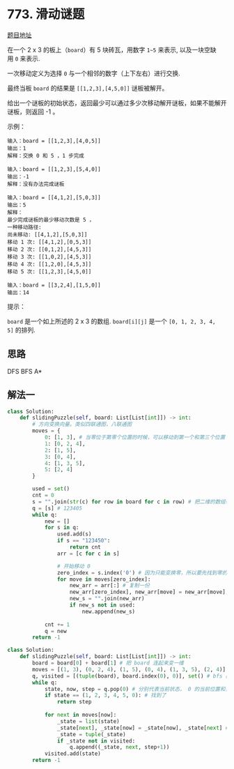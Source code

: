# 773. 滑动谜题

[题目地址](https://leetcode-cn.com/problems/sliding-puzzle)

在一个 2 x 3 的板上（`board`）有 5 块砖瓦，用数字 `1~5` 来表示, 以及一块空缺用 `0` 来表示.

一次移动定义为选择 `0` 与一个相邻的数字（上下左右）进行交换.

最终当板 `board` 的结果是 `[[1,2,3],[4,5,0]]` 谜板被解开。

给出一个谜板的初始状态，返回最少可以通过多少次移动解开谜板，如果不能解开谜板，则返回 -1 。

示例：

```
输入：board = [[1,2,3],[4,0,5]]
输出：1
解释：交换 0 和 5 ，1 步完成
```

```
输入：board = [[1,2,3],[5,4,0]]
输出：-1
解释：没有办法完成谜板
```

```
输入：board = [[4,1,2],[5,0,3]]
输出：5
解释：
最少完成谜板的最少移动次数是 5 ，
一种移动路径:
尚未移动: [[4,1,2],[5,0,3]]
移动 1 次: [[4,1,2],[0,5,3]]
移动 2 次: [[0,1,2],[4,5,3]]
移动 3 次: [[1,0,2],[4,5,3]]
移动 4 次: [[1,2,0],[4,5,3]]
移动 5 次: [[1,2,3],[4,5,0]]
```

```
输入：board = [[3,2,4],[1,5,0]]
输出：14
```

提示：

`board` 是一个如上所述的 2 x 3 的数组.
`board[i][j]` 是一个 `[0, 1, 2, 3, 4, 5]` 的排列.


## 思路

DFS
BFS
A*

## 解法一

```python
class Solution:
    def slidingPuzzle(self, board: List[List[int]]) -> int:
        # 方向变换向量。类似四联通图，八联通图
        moves = {
            0: [1, 3], # 当零位于第零个位置的时候，可以移动到第一个和第三个位置
            1: [0, 2, 4],
            2: [1, 5],
            3: [0, 4],
            4: [1, 3, 5],
            5: [2, 4]
        }

        used = set()
        cnt = 0
        s = "".join(str(c) for row in board for c in row) # 把二维的数组转成一维的字符串
        q = [s] # 123405
        while q:
            new = []
            for s in q:
                used.add(s)
                if s == "123450":
                    return cnt
                arr = [c for c in s]

                # 开始移动 0
                zero_index = s.index('0') # 因为只能变换零，所以要先找到零的位置
                for move in moves[zero_index]:
                    new_arr = arr[:] # 复制一份
                    new_arr[zero_index], new_arr[move] = new_arr[move], new_arr[zero_index] # 将 move index 和 zero_index 交换
                    new_s = "".join(new_arr)
                    if new_s not in used:
                        new.append(new_s)
            
            cnt += 1
            q = new
        return -1
```


```python
class Solution:
    def slidingPuzzle(self, board: List[List[int]]) -> int:
        board = board[0] + board[1] # 把 board 连起来变一维
        moves = [(1, 3), (0, 2, 4), (1, 5), (0, 4), (1, 3, 5), (2, 4)] # 每个位置的 0 可以交换的位置
        q, visited = [(tuple(board), board.index(0), 0)], set() # bfs 队列和已访问状态记录
        while q:
            state, now, step = q.pop(0) # 分别代表当前状态， 0 的当前位置和当前步数
            if state == (1, 2, 3, 4, 5, 0): # 找到了
                return step
            
            for next in moves[now]:
                _state = list(state)
                _state[next], _state[now] = _state[now], _state[next] # 交换位置
                _state = tuple(_state)
                if _state not in visited:
                    q.append((_state, next, step+1))
            visited.add(state)
        return -1

```